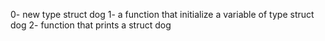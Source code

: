 0- new type struct dog
1- a function that initialize a variable of type struct dog
2- function that prints a struct dog